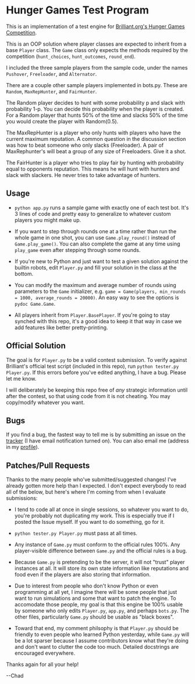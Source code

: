 # Hunger Games Test Program

This is an implementation of a test engine for [Brilliant.org's Hunger Games Competition](http://brilliant.org/competitions/hunger-games/).

This is an OOP solution where player classes are expected to inherit from a base `Player` class. The `Game` class only expects the methods required by the competition (`hunt_choices`, `hunt_outcomes`, `round_end`).

I included the three sample players from the sample code, under the names `Pushover`, `Freeloader`, and `Alternator`.

There are a couple other sample players implemented in bots.py.  These are `Random`, `MaxRepHunter`, and `FairHunter`.  

The Random player decides to hunt with some probability p and slack with probability 1-p.  You can decide this probability when the player is created.  For a Random player that hunts 50% of the time and slacks 50% of the time you would create the player with Random(0.5).

The MaxRepHunter is a player who only hunts with players who have the current maximum reputation.  A common question in the discussion section was how to beat someone who only slacks (Freeloader).  A pair of MaxRephunter's will beat a group of any size of Freeloaders.  Give it a shot.

The FairHunter is a player who tries to play fair by hunting with probability equal to opponents reputation.  This means he will hunt with hunters and slack with slackers.  He never tries to take advantage of hunters.

## Usage

*    `python app.py` runs a sample game with exactly one of each test bot. It's 3 lines of code and pretty easy to generalize to whatever custom players you might make up.

*    If you want to step through rounds one at a time rather than run the whole game in one shot, you can use `Game.play_round()` instead of `Game.play_game()`. You can also complete the game at any time using `play_game` even after stepping through some rounds.

*    If you're new to Python and just want to test a given solution against the builtin robots, edit `Player.py` and fill your solution in the class at the bottom.

*    You can modify the maximum and average number of rounds using parameters to the `Game` initializer, e.g. `game = Game(players, min_rounds = 1000, average_rounds = 20000)`. An easy way to see the options is `pydoc Game.Game`.

*    All players inherit from `Player.BasePlayer`. If you're going to stay synched with this repo, it's a good idea to keep it that way in case we add features like better pretty-printing.

## Official Solution

The goal is for `Player.py` to be a valid contest submission. To verify against Brilliant's official test script (included in this repo), run `python tester.py Player.py`. If this errors before you've edited anything, I have a bug. Please let me know.

I will deliberately be keeping this repo free of *any* strategic information until after the contest, so that using code from it is not cheating. You may copy/modify whatever you want.

## Bugs

If you find a bug, the fastest way to tell me is by submitting an issue on the [tracker](https://github.com/ChadAMiller/hungergames/issues) (I have email notification turned on). You can also email me (address in my [profile](https://github.com/ChadAMiller)).

## Patches/Pull Requests

Thanks to the many people who've submitted/suggested changes! I've already gotten more help than I expected. I don't expect everybody to read all of the below, but here's where I'm coming from when I evaluate submissions:

*    I tend to code all at once in single sessions, so whatever you want to do, you're probably not duplicating my work. This is especially true if I posted the Issue myself. If you want to do something, go for it.

*    `python tester.py Player.py` must pass at all times.

*    Any instance of `Game.py` must conform to the official rules 100%. Any player-visible difference between `Game.py` and the official rules is a bug.

*    Because `Game.py` is pretending to be the server, it will not "trust" player instances at all. It will store its own state information like reputations and food even if the players are also storing that information.

*    Due to interest from people who don't know Python or even programming at all yet, I imagine there will be some people that just want to run simulations and some that want to patch the engine. To accomodate those people, my goal is that this engine be 100% usable by someone who only edits `Player.py`, `app.py`, and perhaps `bots.py`. The other files, particularly `Game.py` should be usable as "black boxes".

*    Toward that end, my comment philsophy is that `Player.py` should be friendly to even people who learned Python yesterday, while `Game.py` will be a lot sparser because I assume contributors know what they're doing and don't want to clutter the code too much. Detailed docstrings are encouraged everywhere.

Thanks again for all your help!

--Chad